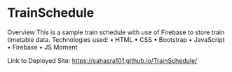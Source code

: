 # TrainSchedule
Overview
This is a sample train schedule with use of Firebase to store train timetable data.
Technologies used:
•	HTML
•	CSS
•	Bootstrap
•	JavaScript
•	Firebase
•	JS Moment

Link to Deployed Site:
https://sahasra101.github.io/TrainSchedule/
